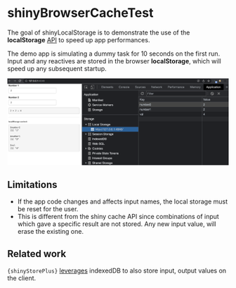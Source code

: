 
# shinyBrowserCacheTest

<!-- badges: start -->
<!-- badges: end -->

The goal of shinyLocalStorage is to demonstrate the use of the __localStorage__ [API](https://developer.mozilla.org/en-US/docs/Web/API/Web_Storage_API/Using_the_Web_Storage_API#api.window.localstorage) to speed up app performances. 

The demo app is simulating a dummy task for 10 seconds on the first run.
Input and any reactives are stored in the browser __localStorage__, which will speed up any subsequent startup.

![App data tab](img/shinyLocalStorage.png)

## Limitations

- If the app code changes and affects input names, the local storage
must be reset for the user.
- This is different from the shiny cache API since combinations of
input which gave a specific result are not stored. Any new input value,
will erase the existing one.

## Related work

`{shinyStorePlus}` [leverages](https://shinystoreplus.obi.obianom.com/index.html) indexedDB to also store input, output values on the client. 
